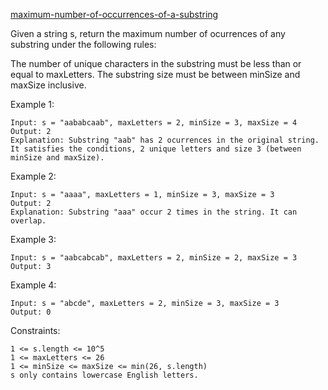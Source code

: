[maximum-number-of-occurrences-of-a-substring](https://leetcode.com/problems/maximum-number-of-occurrences-of-a-substring/)

Given a string s, return the maximum number of ocurrences of any substring under the following rules:

The number of unique characters in the substring must be less than or equal to maxLetters.
The substring size must be between minSize and maxSize inclusive.


Example 1:
```
Input: s = "aababcaab", maxLetters = 2, minSize = 3, maxSize = 4
Output: 2
Explanation: Substring "aab" has 2 ocurrences in the original string.
It satisfies the conditions, 2 unique letters and size 3 (between minSize and maxSize).
```
Example 2:
```
Input: s = "aaaa", maxLetters = 1, minSize = 3, maxSize = 3
Output: 2
Explanation: Substring "aaa" occur 2 times in the string. It can overlap.
```
Example 3:
```
Input: s = "aabcabcab", maxLetters = 2, minSize = 2, maxSize = 3
Output: 3
```
Example 4:
```
Input: s = "abcde", maxLetters = 2, minSize = 3, maxSize = 3
Output: 0
```

Constraints:
```
1 <= s.length <= 10^5
1 <= maxLetters <= 26
1 <= minSize <= maxSize <= min(26, s.length)
s only contains lowercase English letters.
```
